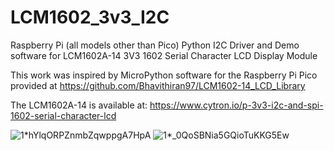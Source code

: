 # LCM1602_3v3_I2C

Raspberry Pi (all models other than Pico) Python I2C Driver and Demo software for LCM1602A-14 3V3 1602 Serial Character LCD Display Module

This work was inspired by MicroPython software for the Raspberry Pi Pico provided at https://github.com/Bhavithiran97/LCM1602-14_LCD_Library

The LCM1602A-14 is available at: https://www.cytron.io/p-3v3-i2c-and-spi-1602-serial-character-lcd

![1*hYlqORPZnmbZqwppgA7HpA](https://user-images.githubusercontent.com/29669028/112689719-a9a6c300-8e48-11eb-887e-82f933869cda.jpeg)
![1*_0QoSBNia5GQioTuKKG5Ew](https://user-images.githubusercontent.com/29669028/112689671-9bf13d80-8e48-11eb-9a2a-ca4765e30904.jpeg)
